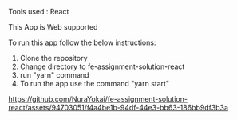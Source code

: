 Tools used : React

This App is Web supported

To run this app follow the below instructions: 
1. Clone the repository
2. Change directory to fe-assignment-solution-react
3. run "yarn" command
4. To run the app use the command "yarn start"



https://github.com/NuraYokai/fe-assignment-solution-react/assets/94703051/f4a4be1b-94df-44e3-bb63-186bb9df3b3a

